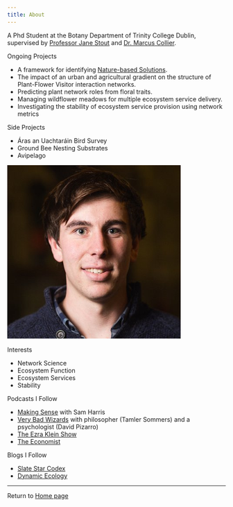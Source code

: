 ```yaml
---
title: About
---
```


A Phd Student at the Botany Department of Trinity College Dublin, supervised by [Professor Jane Stout](https://www.tcd.ie/Botany/people/stoutj/) and [Dr. Marcus Collier](https://www.tcd.ie/Botany/people/colliema/).

Ongoing Projects
* A framework for identifying [Nature-based Solutions](_projects/Nature-based-solutions.md).
* The impact of an urban and agricultural gradient on the structure of Plant-Flower Visitor interaction networks.
* Predicting plant network roles from floral traits.
* Managing wildflower meadows for multiple ecosystem service delivery.
* Investigating the stability of ecosystem service provision using network metrics

Side Projects
* Áras an Uachtaráin Bird Survey
* Ground Bee Nesting Substrates
* Avipelago


![alt text](profile.jpg)

Interests

* Network Science
* Ecosystem Function
* Ecosystem Services
* Stability

Podcasts I Follow

* [Making Sense](https://samharris.org/podcast/) with Sam Harris
* [Very Bad Wizards](https://verybadwizards.fireside.fm/) with philosopher (Tamler Sommers) and a psychologist (David Pizarro)
* [The Ezra Klein Show](https://www.vox.com/ezra-klein-show-podcast)
* [The Economist](https://www.economist.com/podcasts/)

Blogs I Follow

* [Slate Star Codex](https://slatestarcodex.com/)
* [Dynamic Ecology](https://dynamicecology.wordpress.com/)

***

Return to [Home page](index.html)
